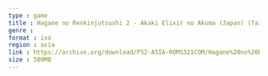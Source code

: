 ```yaml
---
type : game
title : Hagane no Renkinjutsushi 2 - Akaki Elixir no Akuma (Japan) (Taikenban)
genre : 
format : iso
region : asia
link : https://archive.org/download/PS2-ASIA-ROMS321COM/Hagane%20no%20Renkinjutsushi%202%20-%20Akaki%20Elixir%20no%20Akuma%20%28Japan%29%20%28Taikenban%29.7z
size : 580MB
---
```


